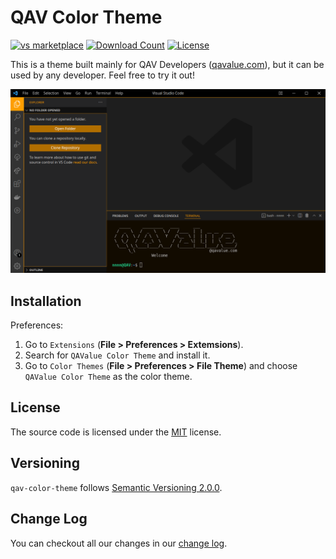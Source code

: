 # QAV Color Theme

[![vs marketplace](https://img.shields.io/vscode-marketplace/v/qavalue.qav-color-theme.svg?label=vs%20marketplace)](https://marketplace.visualstudio.com/items?itemName=qavalue.qav-color-theme)
[![Download Count](https://img.shields.io/visual-studio-marketplace/d/qavalue.qav-color-theme)](https://marketplace.visualstudio.com/items?itemName=qavalue.qav-color-theme)
[![License](https://img.shields.io/badge/license-MIT-green.svg?style=flat)](https://github.com/qavalue/qav-color-theme/blob/master/LICENSE)

This is a theme built mainly for QAV Developers ([qavalue.com](https://www.qavalue.com)), but it can be used by any developer. Feel free to try it out!

![Comma-first style](images/preview.png)

## Installation
Preferences:

1. Go to `Extensions` (**File > Preferences > Extemsions**).
2. Search for `QAValue Color Theme` and install it.
3. Go to `Color Themes` (**File > Preferences > File Theme**) and choose `QAValue Color Theme` as the color theme.

## License

The source code is licensed under the [MIT](LICENSE) license.

## Versioning

`qav-color-theme` follows [Semantic Versioning 2.0.0](http://semver.org/).

## Change Log

You can checkout all our changes in our [change log](https://github.com/qavalue/qav-color-theme/blob/master/CHANGELOG.md).

